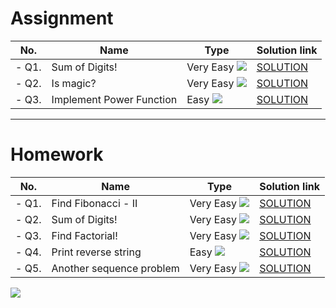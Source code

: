 # Assignment

| No.   | Name                     | Type                                                        | Solution link                                                                   |
|-------|--------------------------|-------------------------------------------------------------|---------------------------------------------------------------------------------|
| - Q1. | Sum of Digits!           | Very Easy [![](https://img.shields.io/badge/-EASY-green)]() | [SOLUTION](src/main/java/com/scaler/dsa/assignment/SumofDigits.java)            |
| - Q2. | Is magic?                | Very Easy [![](https://img.shields.io/badge/-EASY-green)]() | [SOLUTION](src/main/java/com/scaler/dsa/assignment/Ismagic.java)                |
| - Q3. | Implement Power Function | Easy [![](https://img.shields.io/badge/-EASY-green)]()      | [SOLUTION](src/main/java/com/scaler/dsa/assignment/ImplementPowerFunction.java) |

*** 

# Homework

| No.   | Name                     | Type                                                        | Solution link                                                            |
|-------|--------------------------|-------------------------------------------------------------|--------------------------------------------------------------------------|
| - Q1. | Find Fibonacci - II      | Very Easy [![](https://img.shields.io/badge/-EASY-green)]() | [SOLUTION](src/main/java/com/scaler/dsa/homework/FindFibonacciII.java) |
| - Q2. | Sum of Digits!           | Very Easy [![](https://img.shields.io/badge/-EASY-green)]() | [SOLUTION](src/main/java/com/scaler/dsa/homework/SumofDigits.java)       |
| - Q3. | Find Factorial!          | Very Easy [![](https://img.shields.io/badge/-EASY-green)]() | [SOLUTION](src/main/java/com/scaler/dsa/homework/FindFactorial.java)     |
| - Q4. | Print reverse string     | Easy [![](https://img.shields.io/badge/-EASY-green)]()      | [SOLUTION](src/main/java/com/scaler/dsa/homework/Printreversestring.java) |
| - Q5. | Another sequence problem | Very Easy [![](https://img.shields.io/badge/-EASY-green)]() | [SOLUTION](src/main/java/com/scaler/dsa/homework/Anothersequenceproblem.java) |

[![](https://img.shields.io/badge/github-blue?style=for-the-badge)](https://github.com/pashmash372)

 ~~~~~~~~